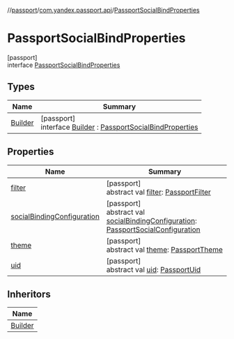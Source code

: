 //[passport](../../../index.md)/[com.yandex.passport.api](../index.md)/[PassportSocialBindProperties](index.md)

# PassportSocialBindProperties

[passport]\
interface [PassportSocialBindProperties](index.md)

## Types

| Name | Summary |
|---|---|
| [Builder](-builder/index.md) | [passport]<br>interface [Builder](-builder/index.md) : [PassportSocialBindProperties](index.md) |

## Properties

| Name | Summary |
|---|---|
| [filter](filter.md) | [passport]<br>abstract val [filter](filter.md): [PassportFilter](../-passport-filter/index.md) |
| [socialBindingConfiguration](social-binding-configuration.md) | [passport]<br>abstract val [socialBindingConfiguration](social-binding-configuration.md): [PassportSocialConfiguration](../-passport-social-configuration/index.md) |
| [theme](theme.md) | [passport]<br>abstract val [theme](theme.md): [PassportTheme](../-passport-theme/index.md) |
| [uid](uid.md) | [passport]<br>abstract val [uid](uid.md): [PassportUid](../-passport-uid/index.md) |

## Inheritors

| Name |
|---|
| [Builder](-builder/index.md) |
